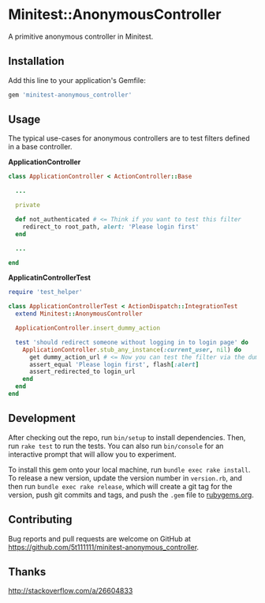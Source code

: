 # Minitest::AnonymousController

A primitive anonymous controller in Minitest.

## Installation

Add this line to your application's Gemfile:

```ruby
gem 'minitest-anonymous_controller'
```

## Usage

The typical use-cases for anonymous controllers are to test filters defined in a base controller.

__ApplicationController__

```ruby
class ApplicationController < ActionController::Base

  ...

  private

  def not_authenticated # <= Think if you want to test this filter
    redirect_to root_path, alert: 'Please login first'
  end

  ...

end
```

__ApplicatinControllerTest__

```ruby
require 'test_helper'

class ApplicationControllerTest < ActionDispatch::IntegrationTest
  extend Minitest::AnonymousController

  ApplicationController.insert_dummy_action

  test 'should redirect someone without logging in to login page' do
    ApplicationController.stub_any_instance(:current_user, nil) do
      get dummy_action_url # <= Now you can test the filter via the dummy action
      assert_equal 'Please login first', flash[:alert]
      assert_redirected_to login_url
    end
  end
end
```

## Development

After checking out the repo, run `bin/setup` to install dependencies. Then, run `rake test` to run the tests. You can also run `bin/console` for an interactive prompt that will allow you to experiment.

To install this gem onto your local machine, run `bundle exec rake install`. To release a new version, update the version number in `version.rb`, and then run `bundle exec rake release`, which will create a git tag for the version, push git commits and tags, and push the `.gem` file to [rubygems.org](https://rubygems.org).

## Contributing

Bug reports and pull requests are welcome on GitHub at https://github.com/5t111111/minitest-anonymous_controller.

## Thanks

http://stackoverflow.com/a/26604833
